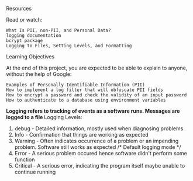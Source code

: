 Resources

Read or watch:

    What Is PII, non-PII, and Personal Data?
    logging documentation
    bcrypt package
    Logging to Files, Setting Levels, and Formatting

Learning Objectives

At the end of this project, you are expected to be able to explain to anyone, without the help of Google:

    Examples of Personally Identifiable Information (PII)
    How to implement a log filter that will obfuscate PII fields
    How to encrypt a password and check the validity of an input password
    How to authenticate to a database using environment variables

<b> Logging refers to tracking of events as a software runs. 
    Messages are logged to a file </b>
Logging Levels:
1. debug - Detailed information, mostly used when diagnosing problems
2. Info - Confirmation that things are working as expected
3. Warning - Often indicates occurrence of a problem or an impending problem. Software still works as expected /* Default logging mode */
4. Error - A serious problem occured hence software didn't perform some function 
5. Critical - A serious error, indicating the program itself maybe unable to continue running

